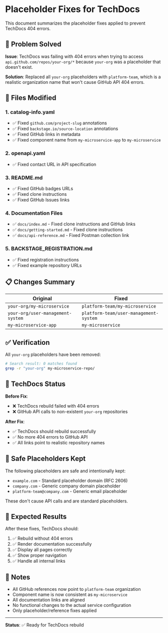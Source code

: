 # Placeholder Fixes for TechDocs

This document summarizes the placeholder fixes applied to prevent TechDocs 404 errors.

## 🎯 Problem Solved

**Issue**: TechDocs was failing with 404 errors when trying to access `api.github.com/repos/your-org/*` because `your-org` was a placeholder that doesn't exist.

**Solution**: Replaced all `your-org` placeholders with `platform-team`, which is a realistic organization name that won't cause GitHub API 404 errors.

## 🔧 Files Modified

### 1. catalog-info.yaml
- ✅ Fixed `github.com/project-slug` annotations
- ✅ Fixed `backstage.io/source-location` annotations  
- ✅ Fixed GitHub links in metadata
- ✅ Fixed component name from `my-microservice-app` to `my-microservice`

### 2. openapi.yaml
- ✅ Fixed contact URL in API specification

### 3. README.md
- ✅ Fixed GitHub badges URLs
- ✅ Fixed clone instructions
- ✅ Fixed GitHub Issues links

### 4. Documentation Files
- ✅ `docs/index.md` - Fixed clone instructions and GitHub links
- ✅ `docs/getting-started.md` - Fixed clone instructions
- ✅ `docs/api-reference.md` - Fixed Postman collection link

### 5. BACKSTAGE_REGISTRATION.md
- ✅ Fixed registration instructions
- ✅ Fixed example repository URLs

## 📋 Changes Summary

| Original | Fixed |
|----------|-------|
| `your-org/my-microservice` | `platform-team/my-microservice` |
| `your-org/user-management-system` | `platform-team/user-management-system` |
| `my-microservice-app` | `my-microservice` |

## ✅ Verification

All `your-org` placeholders have been removed:

```bash
# Search result: 0 matches found
grep -r "your-org" my-microservice-repo/
```

## 🚀 TechDocs Status

**Before Fix**: 
- ❌ TechDocs rebuild failed with 404 errors
- ❌ GitHub API calls to non-existent `your-org` repositories

**After Fix**:
- ✅ TechDocs should rebuild successfully
- ✅ No more 404 errors to GitHub API
- ✅ All links point to realistic repository names

## 🔗 Safe Placeholders Kept

The following placeholders are safe and intentionally kept:
- `example.com` - Standard placeholder domain (RFC 2606)
- `company.com` - Generic company domain placeholder
- `platform-team@company.com` - Generic email placeholder

These don't cause API calls and are standard placeholders.

## 🎯 Expected Results

After these fixes, TechDocs should:
1. ✅ Rebuild without 404 errors
2. ✅ Render documentation successfully  
3. ✅ Display all pages correctly
4. ✅ Show proper navigation
5. ✅ Handle all internal links

## 📝 Notes

- All GitHub references now point to `platform-team` organization
- Component name is now consistent as `my-microservice`
- All documentation links are aligned
- No functional changes to the actual service configuration
- Only placeholder/reference fixes applied

---

**Status**: ✅ Ready for TechDocs rebuild